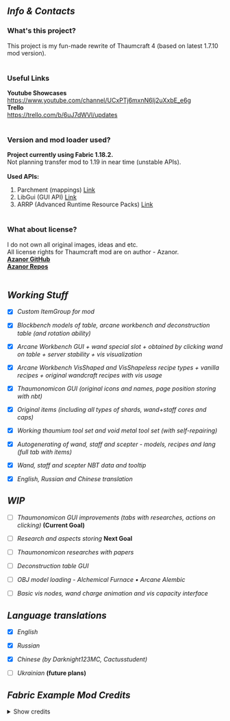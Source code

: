 

## ***Info & Contacts***
  
###  **What's this project?**<br>
  This project is my fun-made rewrite of Thaumcraft 4 (based on latest 1.7.10 mod version).<br><br>
  
###  **Useful Links**<br>
  **Youtube Showcases**<br>
  https://www.youtube.com/channel/UCxPTj6mxnN6Ij2uXxbE_e6g<br>
  **Trello**<br>
  https://trello.com/b/6uJ7dWVl/updates<br><br>
  
###  **Version and mod loader used?**<br>
  **Project currently using Fabric 1.18.2.** <br>
  Not planning transfer mod to 1.19 in near time (unstable APIs). <br><br>
  **Used APIs:**
  1. Parchment (mappings) [Link](https://github.com/ParchmentMC/Parchment)
  2. LibGui (GUI API) [Link](https://github.com/CottonMC/LibGui)
  3. ARRP (Advanced Runtime Resource Packs) [Link](https://github.com/Devan-Kerman/ARRP/)
  <br><br>
  
###  **What about license?**<br>
  I do not own all original images, ideas and etc.<br>
  All license rights for Thaumcraft mod are on author - Azanor.<br>
  [**Azanor GitHub**](https://github.com/Azanor)<br>
  [**Azanor Repos**](https://github.com/Azanor?tab=repositories)<br><br>
  











## ***Working Stuff***
- [x] *Custom ItemGroup for mod*
- [x] *Blockbench models of table, arcane workbench and deconstruction table (and rotation ability)*
- [x] *Arcane Workbench GUI + wand special slot + obtained by clicking wand on table + server stability + vis visualization*
- [x] *Arcane Workbench VisShaped and VisShapeless recipe types + vanilla recipes + original wandcraft recipes with vis usage*
- [x] *Thaumonomicon GUI (original icons and names, page position storing with nbt)*
- [x] *Original items (including all types of shards, wand+staff cores and caps)*
- [x] *Working thaumium tool set and void metal tool set (with self-repairing)*
- [x] *Autogenerating of wand, staff and scepter - models, recipes and lang (full tab with items)*
- [x] *Wand, staff and scepter NBT data and tooltip*
- [x] *English, Russian and Chinese translation*








## ***WIP***
- [ ] *Thaumonomicon GUI improvements (tabs with researches, actions on clicking)* **(Current Goal)** 
- [ ] *Research and aspects storing* **Next Goal**
- [ ] *Thaumonomicon researches with papers*
- [ ] *Deconstruction table GUI* 
- [ ] *OBJ model loading - Alchemical Furnace • Arcane Alembic*
- [ ] *Basic vis nodes, wand charge animation and vis capacity interface*






## ***Language translations***
- [x] *English*
- [x] *Russian*
- [x] *Chinese (by Darknight123MC, Cactusstudent)*
- [ ] *Ukrainian* **(future plans)**







## ***Fabric Example Mod Credits***
  <details><summary>Show credits</summary> <br> 
    <b>Setup</b> <br>
    For setup instructions please see the <a href="https://fabricmc.net/wiki/tutorial:setup">Fabric Page</a> that relates to the IDE that you are using. <br><br>
    <b>License</b> <br>
    This template is available under the CC0 license. Feel free to learn from it and incorporate it in your own projects. <br><br>
  </details>



